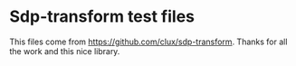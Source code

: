 # Sdp-transform test files

This files come from https://github.com/clux/sdp-transform.
Thanks for all the work and this nice library.